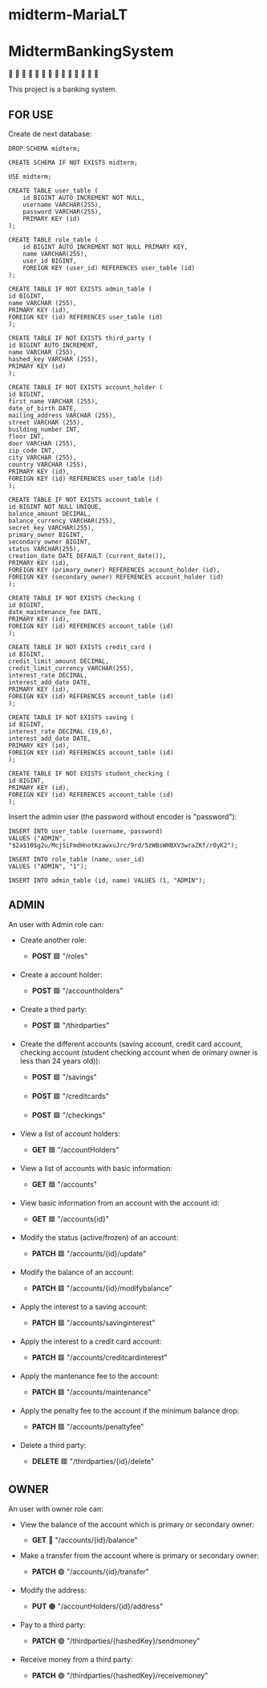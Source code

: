 # midterm-MariaLT

# MidtermBankingSystem

:bank:
:bank: 
:bank: 
:bank: 
:bank: 
:bank: 
:bank: 
:bank: 
:bank: 
:bank: 
:bank: 
:bank: 
:bank: 
:bank: 


This project is a banking system.



## FOR USE

Create de next database:
~~~
DROP SCHEMA midterm;

CREATE SCHEMA IF NOT EXISTS midterm;

USE midterm;

CREATE TABLE user_table (
    id BIGINT AUTO_INCREMENT NOT NULL,
    username VARCHAR(255),
    password VARCHAR(255), 
    PRIMARY KEY (id)
);

CREATE TABLE role_table (
    id BIGINT AUTO_INCREMENT NOT NULL PRIMARY KEY,
    name VARCHAR(255),
    user_id BIGINT,
    FOREIGN KEY (user_id) REFERENCES user_table (id)
);

CREATE TABLE IF NOT EXISTS admin_table (
id BIGINT,
name VARCHAR (255),
PRIMARY KEY (id),
FOREIGN KEY (id) REFERENCES user_table (id)
);

CREATE TABLE IF NOT EXISTS third_party (
id BIGINT AUTO_INCREMENT,
name VARCHAR (255),
hashed_key VARCHAR (255),
PRIMARY KEY (id)
);

CREATE TABLE IF NOT EXISTS account_holder (
id BIGINT,
first_name VARCHAR (255),
date_of_birth DATE,
mailing_address VARCHAR (255),
street VARCHAR (255),
building_number INT,
floor INT,
door VARCHAR (255),
zip_code INT,
city VARCHAR (255),
country VARCHAR (255),
PRIMARY KEY (id),
FOREIGN KEY (id) REFERENCES user_table (id)
);

CREATE TABLE IF NOT EXISTS account_table (
id BIGINT NOT NULL UNIQUE,
balance_amount DECIMAL,
balance_currency VARCHAR(255),
secret_key VARCHAR(255),
primary_owner BIGINT,
secondary_owner BIGINT,
status VARCHAR(255),
creation_date DATE DEFAULT (current_date()),
PRIMARY KEY (id),
FOREIGN KEY (primary_owner) REFERENCES account_holder (id),
FOREIGN KEY (secondary_owner) REFERENCES account_holder (id) 
);

CREATE TABLE IF NOT EXISTS checking (
id BIGINT,
date_maintenance_fee DATE,
PRIMARY KEY (id),
FOREIGN KEY (id) REFERENCES account_table (id) 
);

CREATE TABLE IF NOT EXISTS credit_card (
id BIGINT,
credit_limit_amount DECIMAL,
credit_limit_currency VARCHAR(255),
interest_rate DECIMAL,
interest_add_date DATE,
PRIMARY KEY (id),
FOREIGN KEY (id) REFERENCES account_table (id) 
);

CREATE TABLE IF NOT EXISTS saving (
id BIGINT,
interest_rate DECIMAL (19,6),
interest_add_date DATE,
PRIMARY KEY (id),
FOREIGN KEY (id) REFERENCES account_table (id) 
);

CREATE TABLE IF NOT EXISTS student_checking (
id BIGINT,
PRIMARY KEY (id),
FOREIGN KEY (id) REFERENCES account_table (id) 
);
~~~

Insert the admin user
(the password without encoder is "password"):
~~~
INSERT INTO user_table (username, password) 
VALUES ("ADMIN", "$2a$10$g2u/McjSiFmdHnotKzawxuJrc/9rd/5zWBsWHBXV3wraZKf/r0yK2");

INSERT INTO role_table (name, user_id) 
VALUES ("ADMIN", "1");

INSERT INTO admin_table (id, name) VALUES (1, "ADMIN");

~~~


## ADMIN
An user with Admin role can:

* Create another role:
    * **POST**  :green_square:        "/roles"

* Create a account holder:

    * **POST**  :green_square:       "/accountholders"
   
* Create a third party: 
    * **POST**  :green_square:        "/thirdparties"  
    
* Create the different accounts (saving account, credit card account, checking account (student checking account when de orimary owner is less than 24 years old)):
     
    * **POST**  :green_square:        "/savings"
    
    * **POST**  :green_square:       "/creditcards"
    
    * **POST**  :green_square:       "/checkings"

      
* View a list of account holders:
     * **GET**  :blue_square:      "/accountHolders"
     
* View a list of accounts with basic information:
     * **GET**  :blue_square:      "/accounts"
     
* View basic information from an account with the account id:
     * **GET**  :blue_square:      "/accounts{id}"
     
* Modify the status (active/frozen) of an account:
    *   **PATCH**  :purple_square:       "/accounts/{id}/update"
    
* Modify the balance of an account:
    *   **PATCH** :purple_square:       "/accounts/{id}/modifybalance"
    
* Apply the interest to a saving account:
    * **PATCH** :purple_square:        "/accounts/savinginterest"
    
* Apply the interest to a credit card account:
    * **PATCH** :purple_square:        "/accounts/creditcardinterest"
    
* Apply the mantenance fee to the account:
    * **PATCH** :purple_square:        "/accounts/maintenance"
    
* Apply the penalty fee to the account if the minimum balance drop:
    * **PATCH** :purple_square:       "/accounts/penaltyfee"
    
* Delete a third party:
    * **DELETE**  :red_square:      "/thirdparties/{id}/delete"
    
    
## OWNER
An user with owner role can:       
   
* View the balance of the account which is primary or secondary owner:
  * **GET**  :large_blue_circle:  "/accounts/{id}/balance"
  
* Make a transfer from the account where is primary or secondary owner:
  * **PATCH**  :purple_circle:  "/accounts/{id}/transfer"
  
* Modify the address:
  * **PUT**  :orange_circle:  "/accountHolders/{id}/address"
           
* Pay to a third party:
   * **PATCH**  :purple_circle:  "/thirdparties/{hashedKey}/sendmoney"

* Receive money from a third party:
   * **PATCH**  :purple_circle:  "/thirdparties/{hashedKey}/receivemoney"
